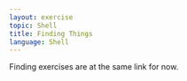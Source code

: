 ```yaml
---
layout: exercise
topic: Shell
title: Finding Things 
language: Shell
---
```


Finding exercises are at the same link for now.

<!--

* Do the following using the Linux/Mac shell or GitBash on Windows and 
enter your answers on [Canvas](https://canvas.okstate.edu/courses/51969/quizzes/107715)

Shell-finding-things-Shell.md

-->

